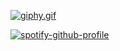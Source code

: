 [![giphy.gif](https://i.postimg.cc/nz7dyBcd/giphy.gif)](https://postimg.cc/N9s7TyXT)
        
[![spotify-github-profile](https://spotify-github-profile.kittinanx.com/api/view?uid=313pskydhvh67pgwbh2v646pq4pq&cover_image=true&theme=novatorem&show_offline=false&background_color=121212&interchange=true&bar_color=53b14f&bar_color_cover=false)](https://github.com/kittinan/spotify-github-profile)
